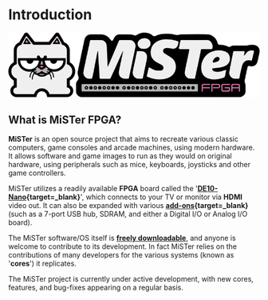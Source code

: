 # Introduction

![MiSTer FPGA Logo](assets/logo_small.png)

## What is MiSTer FPGA?

**MiSTer** is an open source project that aims to recreate various classic computers, game consoles and arcade machines, using modern hardware. It allows software and game images to run as they would on original hardware, using peripherals such as mice, keyboards, joysticks and other game controllers.

MiSTer utilizes a readily available **FPGA** board called the '**[DE10-Nano](http://de10-nano.terasic.com){target=_blank}**', which connects to your TV or monitor via **HDMI** video out. It can also be expanded with various **[add-ons](https://github.com/MiSTer-devel/Main_MiSTer/wiki/Addons-Overview){target=_blank}** (such as a 7-port USB hub, SDRAM, and either a Digital I/O or Analog I/O board).

The MiSTer software/OS itself is **[freely downloadable](setup/mr-fusion.md)**, and anyone is welcome to contribute to its development. In fact MiSTer relies on the contributions of many developers for the various systems (known as '**cores**') it replicates. 

The MiSTer project is currently under active development, with new cores, features, and bug-fixes appearing on a regular basis.

